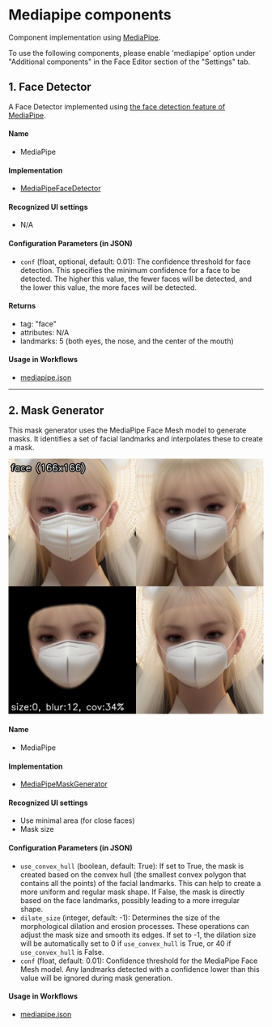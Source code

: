 # Mediapipe components
Component implementation using [MediaPipe](https://developers.google.com/mediapipe).

To use the following components, please enable 'mediapipe' option under "Additional components" in the Face Editor section of the "Settings" tab.

## 1. Face Detector
A Face Detector implemented using [the face detection feature of MediaPipe](https://developers.google.com/mediapipe/solutions/vision/face_detector).

#### Name
- MediaPipe

#### Implementation
- [MediaPipeFaceDetector](face_detector.py)

#### Recognized UI settings
- N/A

#### Configuration Parameters (in JSON)
- `conf` (float, optional, default: 0.01): The confidence threshold for face detection. This specifies the minimum confidence for a face to be detected. The higher this value, the fewer faces will be detected, and the lower this value, the more faces will be detected.

#### Returns
- tag: "face"
- attributes: N/A
- landmarks: 5 (both eyes, the nose, and the center of the mouth)

#### Usage in Workflows
- [mediapipe.json](../../../workflows/examples/mediapipe.json)


---

## 2. Mask Generator
This mask generator uses the MediaPipe Face Mesh model to generate masks. It identifies a set of facial landmarks and interpolates these to create a mask.

![Example](../../../images/inferencers/mediapipe/mask.jpg)

#### Name
- MediaPipe

#### Implementation
- [MediaPipeMaskGenerator](mask_generator.py)

#### Recognized UI settings
- Use minimal area (for close faces)
- Mask size

#### Configuration Parameters (in JSON)
- `use_convex_hull` (boolean, default: True): If set to True, the mask is created based on the convex hull (the smallest convex polygon that contains all the points) of the facial landmarks. This can help to create a more uniform and regular mask shape. If False, the mask is directly based on the face landmarks, possibly leading to a more irregular shape.
- `dilate_size` (integer, default: -1): Determines the size of the morphological dilation and erosion processes. These operations can adjust the mask size and smooth its edges. If set to -1, the dilation size will be automatically set to 0 if `use_convex_hull` is True, or 40 if `use_convex_hull` is False.
- `conf` (float, default: 0.01): Confidence threshold for the MediaPipe Face Mesh model. Any landmarks detected with a confidence lower than this value will be ignored during mask generation.

#### Usage in Workflows
- [mediapipe.json](../../../workflows/examples/mediapipe.json)



